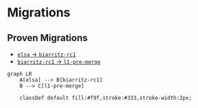 # Migrations

## Proven Migrations

- [`elsa` -> `biarritz-rc1`](./elsa-to-biarritz-rc1/)
- [`biarritz-rc1` -> `l1-pre-merge`](./biarritz-rc1-to-pre-l1-merge/)

```mermaid
graph LR
    A[elsa] --> B[biarritz-rc1]
    B --> C[l1-pre-merge]
    
    classDef default fill:#f9f,stroke:#333,stroke-width:2px;
``` 
